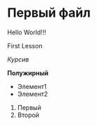 # Первый файл
Hello World!!!

First Lesson

*Курсив*

**Полужирный**

* Элемент1
* Элемент2

1. Первый
2. Второй
